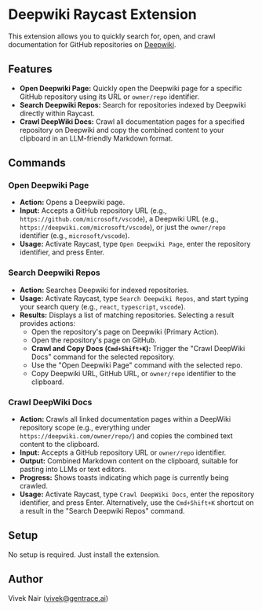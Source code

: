 # Deepwiki Raycast Extension

This extension allows you to quickly search for, open, and crawl documentation for GitHub repositories on [Deepwiki](https://deepwiki.com/).

## Features

- **Open Deepwiki Page:** Quickly open the Deepwiki page for a specific GitHub repository using its URL or `owner/repo` identifier.
- **Search Deepwiki Repos:** Search for repositories indexed by Deepwiki directly within Raycast.
- **Crawl DeepWiki Docs:** Crawl all documentation pages for a specified repository on Deepwiki and copy the combined content to your clipboard in an LLM-friendly Markdown format.

## Commands

### Open Deepwiki Page

- **Action:** Opens a Deepwiki page.
- **Input:** Accepts a GitHub repository URL (e.g., `https://github.com/microsoft/vscode`), a Deepwiki URL (e.g., `https://deepwiki.com/microsoft/vscode`), or just the `owner/repo` identifier (e.g., `microsoft/vscode`).
- **Usage:** Activate Raycast, type `Open Deepwiki Page`, enter the repository identifier, and press Enter.

### Search Deepwiki Repos

- **Action:** Searches Deepwiki for indexed repositories.
- **Usage:** Activate Raycast, type `Search Deepwiki Repos`, and start typing your search query (e.g., `react`, `typescript`, `vscode`).
- **Results:** Displays a list of matching repositories. Selecting a result provides actions:
  - Open the repository's page on Deepwiki (Primary Action).
  - Open the repository's page on GitHub.
  - **Crawl and Copy Docs (`Cmd+Shift+K`):** Trigger the "Crawl DeepWiki Docs" command for the selected repository.
  - Use the "Open Deepwiki Page" command with the selected repo.
  - Copy Deepwiki URL, GitHub URL, or `owner/repo` identifier to the clipboard.

### Crawl DeepWiki Docs

- **Action:** Crawls all linked documentation pages within a DeepWiki repository scope (e.g., everything under `https://deepwiki.com/owner/repo/`) and copies the combined text content to the clipboard.
- **Input:** Accepts a GitHub repository URL or `owner/repo` identifier.
- **Output:** Combined Markdown content on the clipboard, suitable for pasting into LLMs or text editors.
- **Progress:** Shows toasts indicating which page is currently being crawled.
- **Usage:** Activate Raycast, type `Crawl DeepWiki Docs`, enter the repository identifier, and press Enter. Alternatively, use the `Cmd+Shift+K` shortcut on a result in the "Search Deepwiki Repos" command.

## Setup

No setup is required. Just install the extension.

## Author

Vivek Nair (vivek@gentrace.ai)

